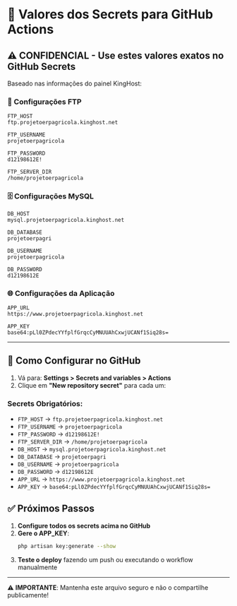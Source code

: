 # 🔑 Valores dos Secrets para GitHub Actions

## ⚠️ CONFIDENCIAL - Use estes valores exatos no GitHub Secrets

Baseado nas informações do painel KingHost:

### 📡 Configurações FTP

```
FTP_HOST
ftp.projetoerpagricola.kinghost.net

FTP_USERNAME
projetoerpagricola

FTP_PASSWORD
d12198612E!

FTP_SERVER_DIR
/home/projetoerpagricola
```

### 🗄️ Configurações MySQL

```
DB_HOST
mysql.projetoerpagricola.kinghost.net

DB_DATABASE
projetoerpagri

DB_USERNAME
projetoerpagricola

DB_PASSWORD
d12198612E
```

### 🌐 Configurações da Aplicação

```
APP_URL
https://www.projetoerpagricola.kinghost.net

APP_KEY
base64:pLl0ZPdecYYfplfGrqcCyMNUUAhCxwjUCANf1Siq28s=
```

---

## 🚀 Como Configurar no GitHub

1. Vá para: **Settings > Secrets and variables > Actions**
2. Clique em **"New repository secret"** para cada um:

### Secrets Obrigatórios:
- `FTP_HOST` → `ftp.projetoerpagricola.kinghost.net`
- `FTP_USERNAME` → `projetoerpagricola`
- `FTP_PASSWORD` → `d12198612E!`
- `FTP_SERVER_DIR` → `/home/projetoerpagricola`
- `DB_HOST` → `mysql.projetoerpagricola.kinghost.net`
- `DB_DATABASE` → `projetoerpagri`
- `DB_USERNAME` → `projetoerpagricola`
- `DB_PASSWORD` → `d12198612E`
- `APP_URL` → `https://www.projetoerpagricola.kinghost.net`
- `APP_KEY` → `base64:pLl0ZPdecYYfplfGrqcCyMNUUAhCxwjUCANf1Siq28s=`

## ✅ Próximos Passos

1. **Configure todos os secrets acima no GitHub**
2. **Gere o APP_KEY**:
   ```bash
   php artisan key:generate --show
   ```
3. **Teste o deploy** fazendo um push ou executando o workflow manualmente

---

⚠️ **IMPORTANTE**: Mantenha este arquivo seguro e não o compartilhe publicamente!